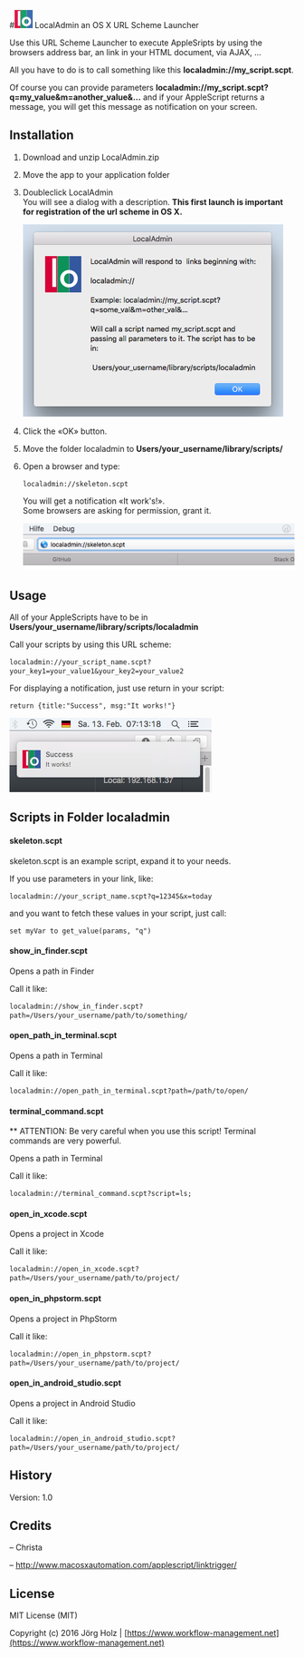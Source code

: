 #![LocalAdmin Icon](doc_images/icon_32x32.png) LocalAdmin an OS X URL Scheme Launcher

Use this URL Scheme Launcher to execute AppleSripts by using the browsers address bar, an link in your HTML document, via AJAX, …

All you have to do is to call something like this **localadmin://my_script.scpt**.

Of course you can provide parameters **localadmin://my_script.scpt?q=my_value&m=another_value&…** and if your AppleScript returns a message, you will get this message as notification on your screen.

## Installation

1. Download and unzip LocalAdmin.zip

2. Move the app to your application folder

3. Doubleclick LocalAdmin  
   You will see a dialog with a description. **This first launch is important for registration of the url scheme in OS X.**  
   
   ![LocalAdmin dialog](doc_images/localadmin_app.png)  
   
4. Click the «OK» button.

5. Move the folder localadmin to **Users/your_username/library/scripts/**

6. Open a browser and type:
  
   ```
   localadmin://skeleton.scpt
   ```
   You will get a notification «It work's!».  
   Some browsers are asking for permission, grant it.
   
   ![LocalAdmin browser](doc_images/localadmin_browser.png)

## Usage

All of your AppleScripts have to be in **Users/your_username/library/scripts/localadmin**

Call your scripts by using this URL scheme:

```
localadmin://your_script_name.scpt?your_key1=your_value1&your_key2=your_value2
```

For displaying a notification, just use return in your script:

```
return {title:"Success", msg:"It works!"}
```

 ![LocalAdmin notification](doc_images/localadmin_notification.png)
 
## Scripts in Folder localadmin

#### skeleton.scpt

skeleton.scpt is an example script, expand it to your needs.

If you use parameters in your link, like:

```
localadmin://your_script_name.scpt?q=12345&x=today
```

and you want to fetch these values in your script, just call:

```
set myVar to get_value(params, "q")
```

#### show_in_finder.scpt

Opens a path in Finder

Call it like:

```
localadmin://show_in_finder.scpt?path=/Users/your_username/path/to/something/
```

#### open_path_in_terminal.scpt

Opens a path in Terminal

Call it like:

```
localadmin://open_path_in_terminal.scpt?path=/path/to/open/
```

#### terminal_command.scpt

** ATTENTION: Be very careful when you use this script! Terminal commands are very powerful. 

Opens a path in Terminal

Call it like:

```
localadmin://terminal_command.scpt?script=ls;
```

#### open_in_xcode.scpt

Opens a project in Xcode

Call it like:

```
localadmin://open_in_xcode.scpt?path=/Users/your_username/path/to/project/
```

#### open_in_phpstorm.scpt

Opens a project in PhpStorm

Call it like:

```
localadmin://open_in_phpstorm.scpt?path=/Users/your_username/path/to/project/
```

#### open_in_android_studio.scpt

Opens a project in Android Studio

Call it like:

```
localadmin://open_in_android_studio.scpt?path=/Users/your_username/path/to/project/
```

## History

Version: 1.0

## Credits

– Christa

– http://www.macosxautomation.com/applescript/linktrigger/

## License

MIT License (MIT)

Copyright (c) 2016 Jörg Holz | [https://www.workflow-management.net](https://www.workflow-management.net)